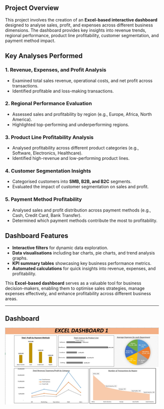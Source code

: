 ## Project Overview

This project involves the creation of an **Excel-based interactive dashboard** designed to analyse sales, profit, and expenses across different business dimensions. The dashboard provides key insights into revenue trends, regional performance, product line profitability, customer segmentation, and payment method impact.

## Key Analyses Performed

### 1. Revenue, Expenses, and Profit Analysis  
- Examined total sales revenue, operational costs, and net profit across transactions.  
- Identified profitable and loss-making transactions.  

### 2. Regional Performance Evaluation  
- Assessed sales and profitability by region (e.g., Europe, Africa, North America).  
- Highlighted top-performing and underperforming regions.  

### 3. Product Line Profitability Analysis  
- Analysed profitability across different product categories (e.g., Software, Electronics, Healthcare).  
- Identified high-revenue and low-performing product lines.  

### 4. Customer Segmentation Insights  
- Categorised customers into **SMB, B2B, and B2C** segments.  
- Evaluated the impact of customer segmentation on sales and profit.  

### 5. Payment Method Profitability  
- Analysed sales and profit distribution across payment methods (e.g., Cash, Credit Card, Bank Transfer).  
- Determined which payment methods contribute the most to profitability.  


## Dashboard Features  
- **Interactive filters** for dynamic data exploration.  
- **Data visualisations** including bar charts, pie charts, and trend analysis graphs.  
- **KPI summary tables** showcasing key business performance metrics.  
- **Automated calculations** for quick insights into revenue, expenses, and profitability.  

This **Excel-based dashboard** serves as a valuable tool for business decision-makers, enabling them to optimise sales strategies, manage expenses effectively, and enhance profitability across different business areas.




---

## Dashboard

![Screenshot demo1](https://github.com/Mutiu123/Excel-Based-Sales-and-Profit-Analysis-Dashboard-for-Business-Optimisation/blob/main/demo/Screenshot%202025-03-16%20214739.jpg)

